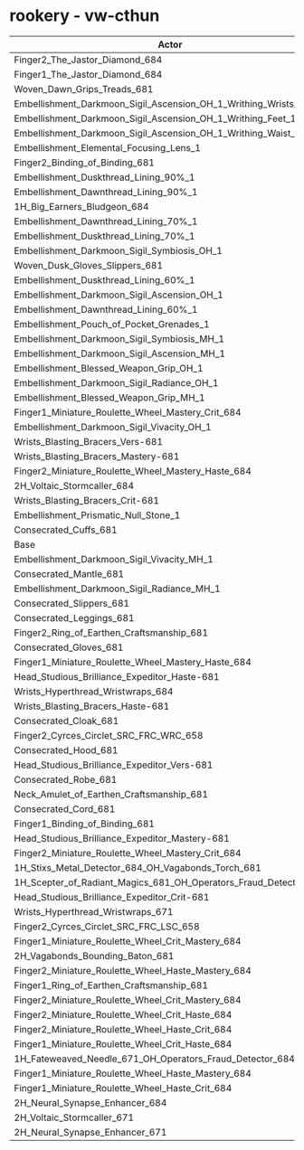 # rookery - vw-cthun
| Actor | DPS | Increase |
|---|:---:|:---:|
|Finger2_The_Jastor_Diamond_684|2939250|1.24%|
|Finger1_The_Jastor_Diamond_684|2934256|1.07%|
|Woven_Dawn_Grips_Treads_681|2932620|1.01%|
|Embellishment_Darkmoon_Sigil_Ascension_OH_1_Writhing_Wrists_1|2930002|0.92%|
|Embellishment_Darkmoon_Sigil_Ascension_OH_1_Writhing_Feet_1|2929869|0.92%|
|Embellishment_Darkmoon_Sigil_Ascension_OH_1_Writhing_Waist_1|2925565|0.77%|
|Embellishment_Elemental_Focusing_Lens_1|2922566|0.67%|
|Finger2_Binding_of_Binding_681|2922536|0.66%|
|Embellishment_Duskthread_Lining_90%_1|2920839|0.61%|
|Embellishment_Dawnthread_Lining_90%_1|2920641|0.60%|
|1H_Big_Earners_Bludgeon_684|2919497|0.56%|
|Embellishment_Dawnthread_Lining_70%_1|2917508|0.49%|
|Embellishment_Duskthread_Lining_70%_1|2916958|0.47%|
|Embellishment_Darkmoon_Sigil_Symbiosis_OH_1|2916685|0.46%|
|Woven_Dusk_Gloves_Slippers_681|2916333|0.45%|
|Embellishment_Duskthread_Lining_60%_1|2915538|0.42%|
|Embellishment_Darkmoon_Sigil_Ascension_OH_1|2915380|0.42%|
|Embellishment_Dawnthread_Lining_60%_1|2914939|0.40%|
|Embellishment_Pouch_of_Pocket_Grenades_1|2913544|0.36%|
|Embellishment_Darkmoon_Sigil_Symbiosis_MH_1|2912378|0.31%|
|Embellishment_Darkmoon_Sigil_Ascension_MH_1|2911960|0.30%|
|Embellishment_Blessed_Weapon_Grip_OH_1|2910191|0.24%|
|Embellishment_Darkmoon_Sigil_Radiance_OH_1|2907197|0.14%|
|Embellishment_Blessed_Weapon_Grip_MH_1|2906897|0.13%|
|Finger1_Miniature_Roulette_Wheel_Mastery_Crit_684|2906072|0.10%|
|Embellishment_Darkmoon_Sigil_Vivacity_OH_1|2905836|0.09%|
|Wrists_Blasting_Bracers_Vers-681|2905740|0.09%|
|Wrists_Blasting_Bracers_Mastery-681|2905223|0.07%|
|Finger2_Miniature_Roulette_Wheel_Mastery_Haste_684|2904317|0.04%|
|2H_Voltaic_Stormcaller_684|2904134|0.03%|
|Wrists_Blasting_Bracers_Crit-681|2903996|0.03%|
|Embellishment_Prismatic_Null_Stone_1|2903828|0.02%|
|Consecrated_Cuffs_681|2903331|0.00%|
|Base|2903236|0.00%|
|Embellishment_Darkmoon_Sigil_Vivacity_MH_1|2903203|0.00%|
|Consecrated_Mantle_681|2903040|-0.01%|
|Embellishment_Darkmoon_Sigil_Radiance_MH_1|2902657|-0.02%|
|Consecrated_Slippers_681|2902265|-0.03%|
|Consecrated_Leggings_681|2902142|-0.04%|
|Finger2_Ring_of_Earthen_Craftsmanship_681|2902019|-0.04%|
|Consecrated_Gloves_681|2901963|-0.04%|
|Finger1_Miniature_Roulette_Wheel_Mastery_Haste_684|2901627|-0.06%|
|Head_Studious_Brilliance_Expeditor_Haste-681|2901625|-0.06%|
|Wrists_Hyperthread_Wristwraps_684|2901488|-0.06%|
|Wrists_Blasting_Bracers_Haste-681|2901281|-0.07%|
|Consecrated_Cloak_681|2901030|-0.08%|
|Finger2_Cyrces_Circlet_SRC_FRC_WRC_658|2900253|-0.10%|
|Consecrated_Hood_681|2900184|-0.11%|
|Head_Studious_Brilliance_Expeditor_Vers-681|2899920|-0.11%|
|Consecrated_Robe_681|2899874|-0.12%|
|Neck_Amulet_of_Earthen_Craftsmanship_681|2899742|-0.12%|
|Consecrated_Cord_681|2899474|-0.13%|
|Finger1_Binding_of_Binding_681|2898935|-0.15%|
|Head_Studious_Brilliance_Expeditor_Mastery-681|2898856|-0.15%|
|Finger2_Miniature_Roulette_Wheel_Mastery_Crit_684|2898421|-0.17%|
|1H_Stixs_Metal_Detector_684_OH_Vagabonds_Torch_681|2898363|-0.17%|
|1H_Scepter_of_Radiant_Magics_681_OH_Operators_Fraud_Detector_684|2893585|-0.33%|
|Head_Studious_Brilliance_Expeditor_Crit-681|2892680|-0.36%|
|Wrists_Hyperthread_Wristwraps_671|2892439|-0.37%|
|Finger2_Cyrces_Circlet_SRC_FRC_LSC_658|2892145|-0.38%|
|Finger1_Miniature_Roulette_Wheel_Crit_Mastery_684|2888145|-0.52%|
|2H_Vagabonds_Bounding_Baton_681|2886291|-0.58%|
|Finger2_Miniature_Roulette_Wheel_Haste_Mastery_684|2882984|-0.70%|
|Finger1_Ring_of_Earthen_Craftsmanship_681|2881464|-0.75%|
|Finger2_Miniature_Roulette_Wheel_Crit_Mastery_684|2881029|-0.76%|
|Finger2_Miniature_Roulette_Wheel_Crit_Haste_684|2880819|-0.77%|
|Finger2_Miniature_Roulette_Wheel_Haste_Crit_684|2880118|-0.80%|
|Finger1_Miniature_Roulette_Wheel_Crit_Haste_684|2879355|-0.82%|
|1H_Fateweaved_Needle_671_OH_Operators_Fraud_Detector_684|2870382|-1.13%|
|Finger1_Miniature_Roulette_Wheel_Haste_Mastery_684|2860005|-1.49%|
|Finger1_Miniature_Roulette_Wheel_Haste_Crit_684|2855617|-1.64%|
|2H_Neural_Synapse_Enhancer_684|2834600|-2.36%|
|2H_Voltaic_Stormcaller_671|2829392|-2.54%|
|2H_Neural_Synapse_Enhancer_671|2772468|-4.50%|

